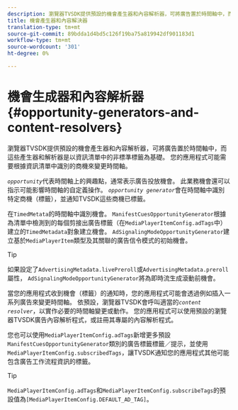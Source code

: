 ```yaml
---
description: 瀏覽器TVSDK提供預設的機會產生器和內容解析器，可將廣告置於時間軸中，而這些產生器和解析器是以資訊清單中的非標準標籤為基礎。 您的應用程式可能需要根據資訊清單中識別的商機來變更時間軸。
title: 機會產生器和內容解決器
translation-type: tm+mt
source-git-commit: 89bdda1d4bd5c126f19ba75a819942df901183d1
workflow-type: tm+mt
source-wordcount: '301'
ht-degree: 0%

---
```



# 機會生成器和內容解析器{#opportunity-generators-and-content-resolvers}

瀏覽器TVSDK提供預設的機會產生器和內容解析器，可將廣告置於時間軸中，而這些產生器和解析器是以資訊清單中的非標準標籤為基礎。 您的應用程式可能需要根據資訊清單中識別的商機來變更時間軸。

*`opportunity`*&#x200B;代表時間軸上的興趣點，通常表示廣告投放機會。 此業務機會還可以指示可能影響時間軸的自定義操作。 *`opportunity generator`*&#x200B;會在時間軸中識別特定商機（標籤），並通知TVSDK這些商機已標籤。

在`TimedMetata`的時間軸中識別機會。 `ManifestCuesOpportunityGenerator`根據為清單中檢測到的每個剪接出廣告標籤（在`MediaPlayerItemConfig.adTags`中）建立的`TimedMetadata`對象建立機會。 `AdSignalingModeOpportunityGenerator`建立基於`MediaPlayerItem`類型及其關聯的廣告信令模式的初始機會。

>[!TIP]
>
>如果設定了`AdvertisingMetadata.livePreroll`或`AdvertisingMetadata.preroll`屬性， `AdSignalingModeOpportunityGenerator`將為即時流生成滾動前機會。

當您的應用程式收到機會（標籤）的通知時，您的應用程式可能會透過例如插入一系列廣告來變更時間軸。 依預設，瀏覽器TVSDK會呼叫適當的&#x200B;*`content resolver`*，以實作必要的時間軸變更或動作。 您的應用程式可以使用預設的瀏覽器TVSDK廣告內容解析程式，或註冊其專屬的內容解析程式。

您也可以使用`MediaPlayerItemConfig.adTags`新增更多預設`ManifestCuesOpportunityGenerator`類別的廣告標籤標籤／提示，並使用`MediaPlayerItemConfig.subscribedTags`，讓TVSDK通知您的應用程式其他可能包含廣告工作流程資訊的標籤。

>[!TIP]
>
>`MediaPlayerItemConfig.adTags`和`MediaPlayerItemConfig.subscribeTags`的預設值為`[MediaPlayerItemConfig.DEFAULT_AD_TAG]`。

